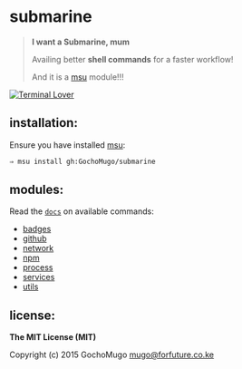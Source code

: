 
# submarine

> **I want a Submarine, mum**
>
> Availing better **shell commands** for a faster workflow!
>
> And it is a [msu](https://github.com/GochoMugo/msu) module!!!

[![Terminal Lover](https://img.shields.io/badge/terminal-lover-red.svg?style=flat-square)](https://github.com/GochoMugo)


## installation:

Ensure you have installed [msu](https://github.com/GochoMugo/msu):

```bash
⇒ msu install gh:GochoMugo/submarine
```


## modules:

Read the [`docs`](https://github.com/GochoMugo/submarine/tree/master/docs/) on available commands:

* [badges](https://github.com/GochoMugo/submarine/tree/master/docs/badges.md)
* [github](https://github.com/GochoMugo/submarine/tree/master/docs/github.md)
* [network](https://github.com/GochoMugo/submarine/tree/master/docs/network.md)
* [npm](https://github.com/GochoMugo/submarine/tree/master/docs/npm.md)
* [process](https://github.com/GochoMugo/submarine/tree/master/docs/process.md)
* [services](https://github.com/GochoMugo/submarine/tree/master/docs/services.md)
* [utils](https://github.com/GochoMugo/submarine/tree/master/docs/utils.md)


## license:

__The MIT License (MIT)__

Copyright (c) 2015 GochoMugo <mugo@forfuture.co.ke>

